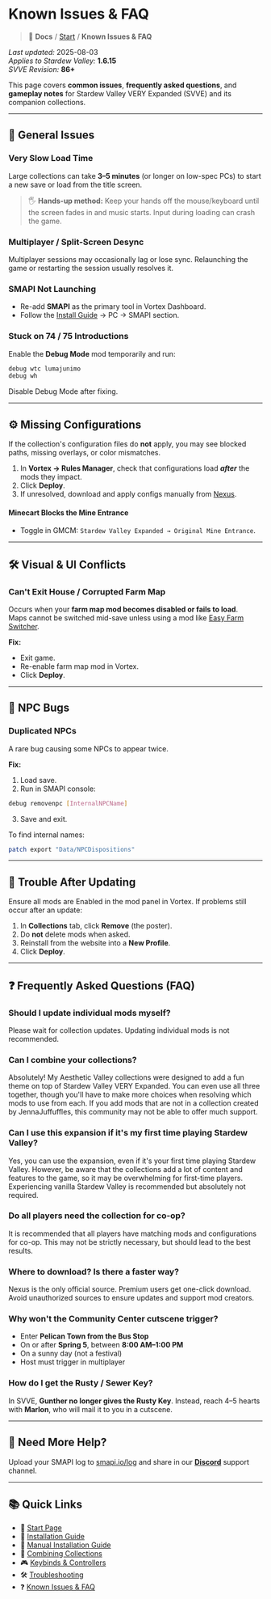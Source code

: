# Known Issues & FAQ

> 📂 **Docs** / [Start](/start.md) / **Known Issues & FAQ**

*Last updated:* 2025-08-03  
*Applies to Stardew Valley:* **1.6.15**  
*SVVE Revision:* **86+**

This page covers **common issues**, **frequently asked questions**, and **gameplay notes** for Stardew Valley VERY Expanded (SVVE) and its companion collections.

---

## 🔁 General Issues

### Very Slow Load Time

Large collections can take **3–5 minutes** (or longer on low-spec PCs) to start a new save or load from the title screen.

> 🖐️ **Hands-up method:** Keep your hands off the mouse/keyboard until the screen fades in and music starts. Input during loading can crash the game.

### Multiplayer / Split-Screen Desync

Multiplayer sessions may occasionally lag or lose sync. Relaunching the game or restarting the session usually resolves it.

### SMAPI Not Launching

- Re-add **SMAPI** as the primary tool in Vortex Dashboard.  
- Follow the [Install Guide](/install) → PC → SMAPI section.

### Stuck on 74 / 75 Introductions

Enable the **Debug Mode** mod temporarily and run:

```bash
debug wtc lumajunimo
debug wh
```

Disable Debug Mode after fixing.

---

## ⚙️ Missing Configurations

If the collection's configuration files do **not** apply, you may see blocked paths, missing overlays, or color mismatches.

1. In **Vortex → Rules Manager**, check that configurations load ***after*** the mods they impact.  
2. Click **Deploy**.  
3. If unresolved, download and apply configs manually from [Nexus](https://www.nexusmods.com/stardewvalley/mods/20870).  

#### Minecart Blocks the Mine Entrance

- Toggle in GMCM: `Stardew Valley Expanded → Original Mine Entrance`.

---

## 🛠️ Visual & UI Conflicts

### Can't Exit House / Corrupted Farm Map

Occurs when your **farm map mod becomes disabled or fails to load**.  
Maps cannot be switched mid-save unless using a mod like [Easy Farm Switcher](https://www.nexusmods.com/stardewvalley/mods/16873).

**Fix:**  
- Exit game.  
- Re-enable farm map mod in Vortex.  
- Click **Deploy**.

---

## 🧪 NPC Bugs

### Duplicated NPCs

A rare bug causing some NPCs to appear twice.

**Fix:**  
1. Load save.  
2. Run in SMAPI console:
```bash
debug removenpc [InternalNPCName]
```
3. Save and exit.

To find internal names:
```bash
patch export "Data/NPCDispositions"
```
---

## 🧼 Trouble After Updating

Ensure all mods are Enabled in the mod panel in Vortex. 
If problems still occur after an update:

1. In **Collections** tab, click **Remove** (the poster).  
2. Do **not** delete mods when asked.  
3. Reinstall from the website into a **New Profile**.  
4. Click **Deploy**.

---

## ❓ Frequently Asked Questions (FAQ)

### Should I update individual mods myself?
Please wait for collection updates. Updating individual mods is not recommended.

### Can I combine your collections?
Absolutely! My Aesthetic Valley collections were designed to add a fun theme on top of Stardew Valley VERY Expanded. You can even use all three together, though you'll have to make more choices when resolving which mods to use from each. If you add mods that are not in a collection created by JennaJuffuffles, this community may not be able to offer much support.

### Can I use this expansion if it's my first time playing Stardew Valley?
Yes, you can use the expansion, even if it's your first time playing Stardew Valley. However, be aware that the collections add a lot of content and features to the game, so it may be overwhelming for first-time players. Experiencing vanilla Stardew Valley is recommended but absolutely not required.

### Do all players need the collection for co-op?
It is recommended that all players have matching mods and configurations for co-op. This may not be strictly necessary, but should lead to the best results.

### Where to download? Is there a faster way?
Nexus is the only official source. Premium users get one-click download. Avoid unauthorized sources to ensure updates and support mod creators.

### Why won't the Community Center cutscene trigger?
- Enter **Pelican Town from the Bus Stop**  
- On or after **Spring 5**, between **8:00 AM–1:00 PM**  
- On a sunny day (not a festival)  
- Host must trigger in multiplayer

### How do I get the Rusty / Sewer Key?
In SVVE, **Gunther no longer gives the Rusty Key**. Instead, reach 4–5 hearts with **Marlon**, who will mail it to you in a cutscene.

---

## 💬 Need More Help?

Upload your SMAPI log to [smapi.io/log](https://smapi.io/log) and share in our **[Discord](https://discord.gg/de2NrHXuty)** support channel.

---

## 📚 Quick Links

- 🌾 [Start Page](/start)  
- 🚀 [Installation Guide](/install)  
- 🧩 [Manual Installation Guide](/manual-install)  
- 🔀 [Combining Collections](/combining)  
- 🎮 [Keybinds & Controllers](/keybinds)  
- 🛠️ [Troubleshooting](/troubleshooting)  
- ❓ [Known Issues & FAQ](/known-issues-and-faq)

